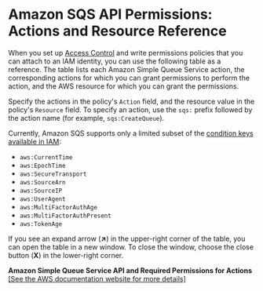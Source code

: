 # Amazon SQS API Permissions: Actions and Resource Reference<a name="sqs-api-permissions-reference"></a>

When you set up [Access Control](sqs-authentication-and-access-control.md#access-control) and write permissions policies that you can attach to an IAM identity, you can use the following table as a reference\. The table lists each Amazon Simple Queue Service action, the corresponding actions for which you can grant permissions to perform the action, and the AWS resource for which you can grant the permissions\.

Specify the actions in the policy's `Action` field, and the resource value in the policy's `Resource` field\. To specify an action, use the `sqs:` prefix followed by the action name \(for example, `sqs:CreateQueue`\)\.

Currently, Amazon SQS supports only a limited subset of the [condition keys available in IAM](https://docs.aws.amazon.com/IAM/latest/UserGuide/reference_policies_elements.html#AvailableKeys):
+ `aws:CurrentTime`
+ `aws:EpochTime`
+ `aws:SecureTransport`
+ `aws:SourceArn`
+ `aws:SourceIP`
+ `aws:UserAgent`
+ `aws:MultiFactorAuthAge`
+ `aws:MultiFactorAuthPresent`
+ `aws:TokenAge`

If you see an expand arrow \(**↗**\) in the upper\-right corner of the table, you can open the table in a new window\. To close the window, choose the close button \(**X**\) in the lower\-right corner\.


**Amazon Simple Queue Service API and Required Permissions for Actions**  
<a name="sqs-api-and-required-permissions-for-actions-table"></a>[\[See the AWS documentation website for more details\]](http://docs.aws.amazon.com/AWSSimpleQueueService/latest/SQSDeveloperGuide/sqs-api-permissions-reference.html)